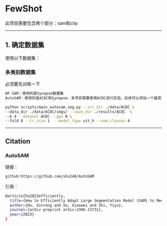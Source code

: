 # FewShot
此项目需要包含两个部分：sam和clip

---

## 1. 确定数据集
使用以下数据集：
###  多类别数据集
必须要先训练一下
```bash
HF-SAM：使用的是Synapse数据集
AutoSAM：使用的是ACDC和Synapse，本项目需要使用ACDC进行实验。后续可以添加一个器官分割的数据集。
```
```bash
python scripts/main_autosam_seg.py --src_dir ./data/ACDC \
--data_dir ./data/ACDC/imgs/ --save_dir ./results/ACDC  \
--b 4 --dataset ACDC --gpu 0 \
--fold 0 --tr_size 1  --model_type vit_h --num_classes 4
```



---
## Citation
### AutoSAM
链接：
```bash
github:https://github.com/xhu248/AutoSAM
```
引用：
```bash
@article{hu2023efficiently,
  title={How to Efficiently Adapt Large Segmentation Model (SAM) to Medical Images},
  author={Hu, Xinrong and Xu, Xiaowei and Shi, Yiyu},
  journal={arXiv preprint arXiv:2306.13731},
  year={2023}
}
```


